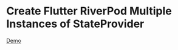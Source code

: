 # Create Flutter RiverPod Multiple Instances of StateProvider



[Demo](https://rajeshbbalam.github.io/flutter_riverpod_multi_instance/)

